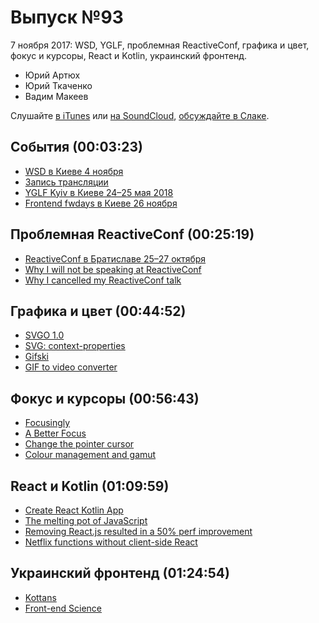 # Выпуск №93

7 ноября 2017: WSD, YGLF, проблемная ReactiveConf, графика и цвет, фокус и курсоры, React и Kotlin, украинский фронтенд.

- Юрий Артюх
- Юрий Ткаченко
- Вадим Макеев

Слушайте [в iTunes](https://itunes.apple.com/ru/podcast/veb-standarty/id1080500016) или [на SoundCloud](https://soundcloud.com/web-standards/episode-93), [обсуждайте в Слаке](http://slack.web-standards.ru/).

## События (00:03:23)

- [WSD в Киеве 4 ноября](https://wsd.events/2017/11/04/)
- [Запись трансляции](https://youtu.be/HRlSn8qqD-M)
- [YGLF Kyiv в Киеве 24–25 мая 2018](http://yglf.com.ua/)
- [Frontend fwdays в Киеве 26 ноября](https://frameworksdays.com/event/frontend-fwdays-17)

## Проблемная ReactiveConf (00:25:19)

- [ReactiveConf в Братиславе 25–27 октября](https://reactiveconf.com/)
- [Why I will not be speaking at ReactiveConf](https://medium.com/p/6e106b3816a5)
- [Why I cancelled my ReactiveConf talk](https://medium.com/p/3a463bf14bd8)

## Графика и цвет (00:44:52)

- [SVGO 1.0](https://github.com/svg/svgo/releases/tag/v1.0.0)
- [SVG: context-properties](https://developer.mozilla.org/en-US/docs/Web/CSS/-moz-context-properties)
- [Gifski](https://gif.ski/)
- [GIF to video converter](https://imageoptim.com/api/ungif)

## Фокус и курсоры (00:56:43)

- [Focusingly](https://www.focusingly.net/)
- [A Better Focus](https://codepen.io/AllThingsSmitty/pen/MOYNBO)
- [Change the pointer cursor](https://github.com/w3c/csswg-drafts/issues/1936)
- [Colour management and gamut](https://bjango.com/articles/colourmanagementgamut/)

## React и Kotlin (01:09:59)

- [Create React Kotlin App](https://github.com/JetBrains/create-react-kotlin-app)
- [The melting pot of JavaScript](https://increment.com/development/the-melting-pot-of-javascript/)
- [Removing React.js resulted in a 50% perf improvement](https://twitter.com/NetflixUIE/status/923374215041912833)
- [Netflix functions without client-side React](https://jakearchibald.com/2017/netflix-and-react/)

## Украинский фронтенд (01:24:54)

- [Kottans](http://kottans.org/)
- [Front-end Science](http://frontend-science.com/)
